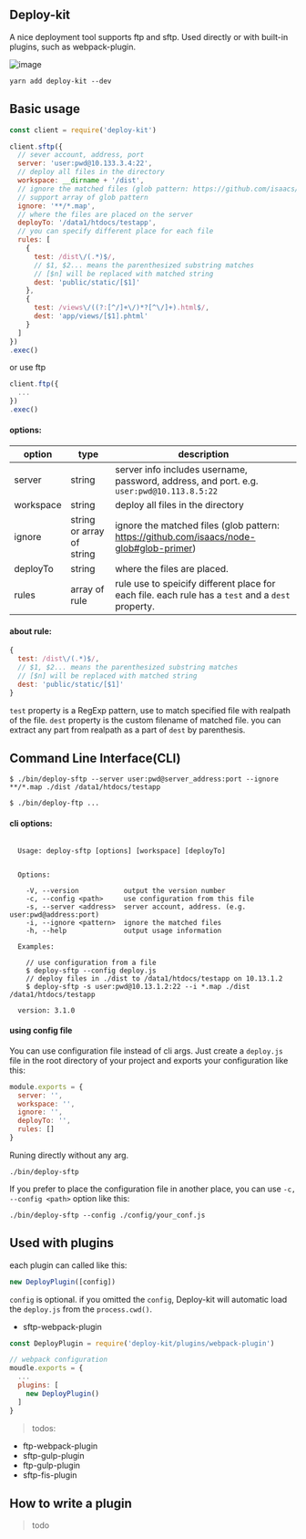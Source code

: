 ## Deploy-kit

A nice deployment tool supports ftp and sftp. Used directly or with built-in plugins, such as webpack-plugin.

![image](https://raw.githubusercontent.com/xiaoyann/deploy-kit/master/pic.png)

```
yarn add deploy-kit --dev
```

## Basic usage

```js
const client = require('deploy-kit')

client.sftp({
  // sever account, address, port
  server: 'user:pwd@10.133.3.4:22',
  // deploy all files in the directory
  workspace: __dirname + '/dist',
  // ignore the matched files (glob pattern: https://github.com/isaacs/node-glob#glob-primer)
  // support array of glob pattern
  ignore: '**/*.map',
  // where the files are placed on the server
  deployTo: '/data1/htdocs/testapp',
  // you can specify different place for each file
  rules: [
    {
      test: /dist\/(.*)$/,
      // $1, $2... means the parenthesized substring matches
      // [$n] will be replaced with matched string
      dest: 'public/static/[$1]'
    },
    {
      test: /views\/((?:[^/]+\/)*?[^\/]+).html$/,
      dest: 'app/views/[$1].phtml'
    }
  ]
})
.exec()
```

or use ftp

```js
client.ftp({
  ...
})
.exec()
```

#### options:

option | type | description
-------- | ----- | ---------
server | string | server info includes username, password, address, and port. e.g. `user:pwd@10.113.8.5:22`
workspace | string | deploy all files in the directory
ignore | string or array of string | ignore the matched files (glob pattern: https://github.com/isaacs/node-glob#glob-primer)
deployTo | string | where the files are placed.
rules | array of rule | rule use to speicify different place for each file. each rule has a `test` and a `dest` property.

#### about rule:

```js
{
  test: /dist\/(.*)$/,
  // $1, $2... means the parenthesized substring matches
  // [$n] will be replaced with matched string
  dest: 'public/static/[$1]'
}
```

`test` property is a RegExp pattern, use to match specified file with realpath of the file. `dest` property is the custom filename of matched file. you can extract any part from realpath as a part of `dest` by parenthesis.

## Command Line Interface(CLI)

```
$ ./bin/deploy-sftp --server user:pwd@server_address:port --ignore **/*.map ./dist /data1/htdocs/testapp
```

```
$ ./bin/deploy-ftp ...
```

#### cli options:
```

  Usage: deploy-sftp [options] [workspace] [deployTo]


  Options:

    -V, --version           output the version number
    -c, --config <path>     use configuration from this file
    -s, --server <address>  server account, address. (e.g. user:pwd@address:port)
    -i, --ignore <pattern>  ignore the matched files
    -h, --help              output usage information

  Examples:

    // use configuration from a file
    $ deploy-sftp --config deploy.js
    // deploy files in ./dist to /data1/htdocs/testapp on 10.13.1.2
    $ deploy-sftp -s user:pwd@10.13.1.2:22 --i *.map ./dist /data1/htdocs/testapp

  version: 3.1.0
```

#### using config file

You can use configuration file instead of cli args. Just create a `deploy.js` file in the root directory of your project and exports your configuration like this:

```js
module.exports = {
  server: '',
  workspace: '',
  ignore: '',
  deployTo: '',
  rules: []
}
```

Runing directly without any arg.

```
./bin/deploy-sftp
```

If you prefer to place the configuration file in another place, you can use `-c, --config <path>` option like this:

```
./bin/deploy-sftp --config ./config/your_conf.js
```

## Used with plugins

each plugin can called like this:

```js
new DeployPlugin([config])
```

`config` is optional. if you omitted the `config`, Deploy-kit will automatic load the `deploy.js` from the `process.cwd()`.


* sftp-webpack-plugin



```js
const DeployPlugin = require('deploy-kit/plugins/webpack-plugin')

// webpack configuration
moudle.exports = {
  ...
  plugins: [
    new DeployPlugin()
  ]
}
```
> todos:

* ftp-webpack-plugin
* sftp-gulp-plugin
* ftp-gulp-plugin
* sftp-fis-plugin

## How to write a plugin

> todo

